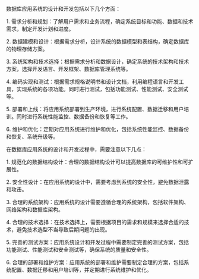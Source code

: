 数据库应用系统的设计和开发包括以下几个方面：  
  
1. 需求分析和规划：了解用户需求和业务流程，确定系统目标和功能、数据和技术需求，制定开发计划和进度。  
  
2. 数据建模和设计：根据需求分析，设计系统的数据模型和表结构，确定数据库的物理存储方案。  
  
3. 系统架构和技术选择：根据需求分析和数据设计，确定系统的技术架构和技术方案，选择开发语言、开发框架、数据库管理系统等。  
  
4. 编码实现和测试：根据需求规格说明书和设计文档，利用编程语言和开发工具，实现系统的各项功能。同时进行测试，包括功能测试、性能测试、安全测试等。  
  
5. 部署和上线：将应用系统部署到生产环境，进行系统配置、数据迁移和用户培训。同时进行系统性能监控、数据备份和恢复等工作。  
  
6. 维护和优化：定期对应用系统进行维护和优化，包括系统性能监控、数据备份和恢复、系统升级等。  
  
在数据库应用系统的设计和开发过程中，需要注意以下几点：  
  
1. 规范化的数据结构设计：合理的数据结构设计可以提高数据库的可维护性和可扩展性。  
  
2. 安全性设计：在应用系统的设计中，需要考虑到系统的安全性，避免数据泄露和攻击。  
  
3. 合理的系统架构：应用系统的设计需要遵循合理的系统架构，包括软件架构、网络架构和数据库架构。  
  
4. 合理的技术选择：在技术选择上，需要根据项目的需求和规模来选择合适的技术，避免技术选型不当导致后期问题的出现。  
  
5. 完善的测试方案：应用系统设计和开发过程中需要制定完善的测试方案，包括功能测试、性能测试和安全测试等，确保系统的质量和安全性。  
  
6. 合理的部署和维护方案：应用系统的部署和维护需要制定合理的方案，包括系统配置、数据迁移和用户培训等，并定期进行系统维护和优化。
